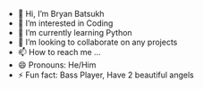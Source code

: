 - 👋 Hi, I’m Bryan Batsukh
- 👀 I’m interested in Coding
- 🌱 I’m currently learning Python
- 💞️ I’m looking to collaborate on any projects
- 📫 How to reach me ...
- 😄 Pronouns: He/Him
- ⚡ Fun fact: Bass Player, Have 2 beautiful angels 

<!---
Buyna1991/Buyna1991 is a ✨ special ✨ repository because its `README.md` (this file) appears on your GitHub profile.
You can click the Preview link to take a look at your changes.
--->
